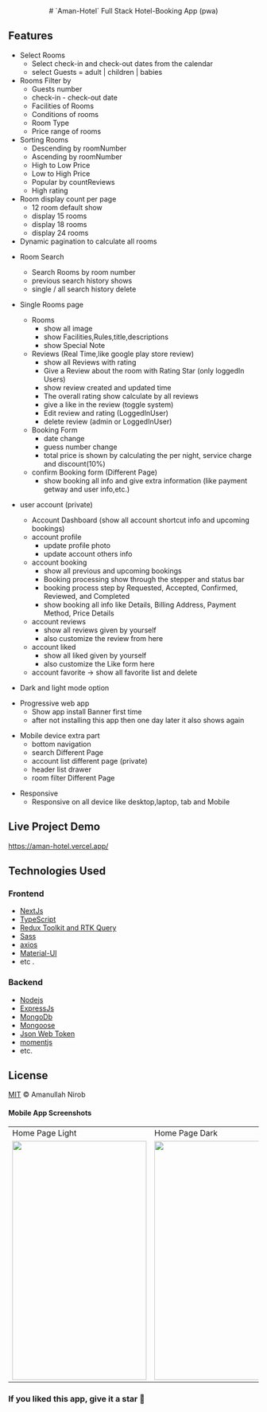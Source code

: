 <div align="center">
# `Aman-Hotel` Full Stack Hotel-Booking App (pwa)
</div>

## Features
* Select Rooms
   - Select check-in and check-out dates from the calendar
   - select Guests = adult | children | babies
* Rooms Filter by
   - Guests number
   - check-in - check-out date
   - Facilities of Rooms
   - Conditions of rooms
   - Room Type
   - Price range of rooms
* Sorting Rooms 
   - Descending by roomNumber
   - Ascending by roomNumber
   - High to Low Price 
   - Low to High Price
   - Popular by countReviews
   - High rating
* Room display count per page 
   - 12 room default show
   - display 15 rooms
   - display 18 rooms
   - display 24 rooms
* Dynamic pagination to calculate all rooms
- Room Search
    - Search Rooms by room number
    - previous search history shows
    - single / all search history delete

- Single Rooms page
  - Rooms
    - show all image
    - show Facilities,Rules,title,descriptions
    - show Special Note
  - Reviews (Real Time,like google play store review)
    - show all Reviews with rating
    - Give a Review about the room with Rating Star (only loggedIn Users)
    - show review created and updated time  
    - The overall rating show calculate by all reviews
    - give a like in the review (toggle system)
    - Edit review and rating (LoggedInUser)
    - delete review (admin or LoggedInUser)
  - Booking Form
    - date change
    - guess number change
    - total price is shown by calculating the per night, service charge and discount(10%)
  - confirm Booking form (Different Page)
    - show booking all info and give extra information (like payment getway and user info,etc.)

* user account (private)
  - Account Dashboard (show all account shortcut info and upcoming bookings)
  - account profile
    - update profile photo
    - update account others info
  - account booking
    - show all previous and upcoming bookings
    - Booking processing show through the stepper and status bar
    - booking process step by Requested, Accepted, Confirmed, Reviewed, and Completed
    - show booking all info like Details, Billing Address, Payment Method, Price Details
  - account reviews
    - show all reviews given by yourself
    - also customize the review from here
  - account liked
    - show all liked given by yourself
    - also customize the Like form here
  - account favorite -> show all favorite list and delete
 
 * Dark and light mode option
- Progressive web app
    - Show app install Banner first time
    - after not installing this app then one day later it also shows again

* Mobile device extra part
  - bottom navigation
  - search Different Page
  - account list different page (private)
  - header list drawer
  - room filter Different Page
- Responsive
  - Responsive on all device like desktop,laptop, tab and Mobile

## Live Project Demo
https://aman-hotel.vercel.app/


## Technologies Used
### Frontend
* [NextJs](https://nextjs.org/) 
* [TypeScript](https://www.typescriptlang.org/) 
* [Redux Toolkit and RTK Query](https://redux-toolkit.js.org/) 
* [Sass](https://sass-lang.com/) 
* [axios](https://axios-http.com/) 
* [Material-UI](https://mui.com/) 
* etc .

### Backend
* [Nodejs](https://nodejs.org/en/)
* [ExpressJs](https://expressjs.com/)
* [MongoDb](https://www.mongodb.com/)
* [Mongoose](https://mongoosejs.com/)
* [Json Web Token](https://jwt.io/)
* [momentjs](https://momentjs.com/)
* etc.

## License
[MIT](LICENSE) © Amanullah Nirob

#### Mobile App Screenshots

<table>
  <tr>
    <td>Home Page Light </td>
     <td>Home Page Dark</td>
     <td>Room Page</td>
     <td>single Room Light</td>
     <td>Header Drawer</td>
  </tr>
  <tr>
    <td><img src="app/promotion/homeLight.png" width=270 height=480></td>
    <td><img src="app/promotion/homeDark.png" width=270 height=480></td>
    <td><img src="app/promotion/roomLight.png" width=270 height=480></td>
    <td><img src="app/promotion/singleRoomLight.png" width=270 height=480></td>
    <td><img src="app/promotion/drawer.png" width=270 height=480></td>
  </tr>
 </table>
 
### If you liked this app, give it a star 🌟